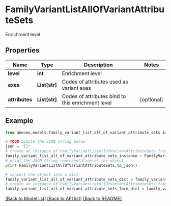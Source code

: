 # FamilyVariantListAllOfVariantAttributeSets

Enrichment level

## Properties
Name | Type | Description | Notes
------------ | ------------- | ------------- | -------------
**level** | **int** | Enrichment level | 
**axes** | **List[str]** | Codes of attributes used as variant axes | 
**attributes** | **List[str]** | Codes of attributes bind to this enrichment level | [optional] 

## Example

```python
from akeneo.models.family_variant_list_all_of_variant_attribute_sets import FamilyVariantListAllOfVariantAttributeSets

# TODO update the JSON string below
json = "{}"
# create an instance of FamilyVariantListAllOfVariantAttributeSets from a JSON string
family_variant_list_all_of_variant_attribute_sets_instance = FamilyVariantListAllOfVariantAttributeSets.from_json(json)
# print the JSON string representation of the object
print FamilyVariantListAllOfVariantAttributeSets.to_json()

# convert the object into a dict
family_variant_list_all_of_variant_attribute_sets_dict = family_variant_list_all_of_variant_attribute_sets_instance.to_dict()
# create an instance of FamilyVariantListAllOfVariantAttributeSets from a dict
family_variant_list_all_of_variant_attribute_sets_form_dict = family_variant_list_all_of_variant_attribute_sets.from_dict(family_variant_list_all_of_variant_attribute_sets_dict)
```
[[Back to Model list]](../README.md#documentation-for-models) [[Back to API list]](../README.md#documentation-for-api-endpoints) [[Back to README]](../README.md)


